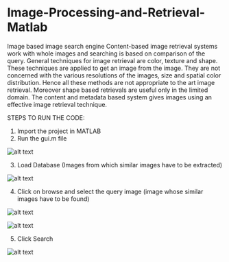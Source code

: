 # Image-Processing-and-Retrieval-Matlab
Image based image search engine
Content-based image retrieval systems work with whole images and searching is based on comparison of the query. 
General techniques for image retrieval are color, texture and shape. These techniques are applied to get an image from the image. They are not concerned with the various resolutions of the images, size and spatial color distribution. Hence all these methods are not appropriate to the art image retrieval. Moreover shape based retrievals are useful only in the limited domain.
The content and metadata based system gives images using an effective image retrieval technique. 

STEPS TO RUN THE CODE:
  1. Import the project in MATLAB
  2. Run the gui.m file
    
![alt text](https://github.com/pragati27gupta/Image-Processing-and-Retrieval-Matlab/blob/master/images_wiki/imageSearchEngine_step2.png)
  
  3. Load Database (Images from which similar images have to be extracted)
  
![alt text](https://github.com/pragati27gupta/Image-Processing-and-Retrieval-Matlab/blob/master/images_wiki/imageSearchEngine_step3.png)
  
  4. Click on browse and select the query image (image whose similar images have to be found)
  
![alt text](https://github.com/pragati27gupta/Image-Processing-and-Retrieval-Matlab/blob/master/images_wiki/imageSearchEngine_step4.png)
    
![alt text](https://github.com/pragati27gupta/Image-Processing-and-Retrieval-Matlab/blob/master/images_wiki/imageSearchEngine_step5.png)
  
  5. Click Search

![alt text](https://github.com/pragati27gupta/Image-Processing-and-Retrieval-Matlab/blob/master/images_wiki/imageSearchEngine_step6.png)
